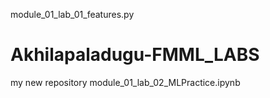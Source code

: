 module_01_lab_01_features.py
# Akhilapaladugu-FMML_LABS
my new repository
module_01_lab_02_MLPractice.ipynb